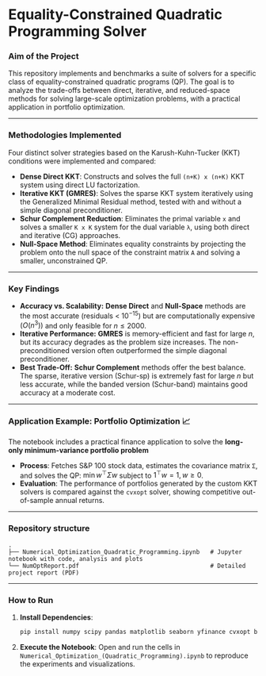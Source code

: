 # Equality-Constrained Quadratic Programming Solver

### Aim of the Project

This repository implements and benchmarks a suite of solvers for a specific class of equality-constrained quadratic programs (QP). The goal is to analyze the trade-offs between direct, iterative, and reduced-space methods for solving large-scale optimization problems, with a practical application in portfolio optimization.

---


### Methodologies Implemented

Four distinct solver strategies based on the Karush-Kuhn-Tucker (KKT) conditions were implemented and compared:

* **Dense Direct KKT**: Constructs and solves the full `(n+K) x (n+K)` KKT system using direct LU factorization.
* **Iterative KKT (GMRES)**: Solves the sparse KKT system iteratively using the Generalized Minimal Residual method, tested with and without a simple diagonal preconditioner.
* **Schur Complement Reduction**: Eliminates the primal variable `x` and solves a smaller `K x K` system for the dual variable `λ`, using both direct and iterative (CG) approaches.
* **Null-Space Method**: Eliminates equality constraints by projecting the problem onto the null space of the constraint matrix `A` and solving a smaller, unconstrained QP.

---

### Key Findings

* **Accuracy vs. Scalability:** **Dense Direct** and **Null-Space** methods are the most accurate (residuals < $10^{-15}$) but are computationally expensive $(O({n^3}))$ and only feasible for $n \le 2000$.
* **Iterative Performance:** **GMRES** is memory-efficient and fast for large $n$, but its accuracy degrades as the problem size increases. The non-preconditioned version often outperformed the simple diagonal preconditioner.
* **Best Trade-Off:** **Schur Complement** methods offer the best balance. The sparse, iterative version (Schur-sp) is extremely fast for large $n$ but less accurate, while the banded version (Schur-band) maintains good accuracy at a moderate cost.


---

### Application Example: Portfolio Optimization 📈

The notebook includes a practical finance application to solve the **long-only minimum-variance portfolio problem**

* **Process**: Fetches S&P 100 stock data, estimates the covariance matrix `Σ`, and solves the QP: $\min w^\top \Sigma w$ subject to $1^\top w=1, w \ge 0$.
* **Evaluation**: The performance of portfolios generated by the custom KKT solvers is compared against the `cvxopt` solver, showing competitive out-of-sample annual returns.

---

### Repository structure

```text
.
├── Numerical_Optimization_Quadratic_Programming.ipynb   # Jupyter notebook with code, analysis and plots
└── NumOptReport.pdf                                     # Detailed project report (PDF)
```

---

### How to Run

1.  **Install Dependencies**:
    ```bash
    pip install numpy scipy pandas matplotlib seaborn yfinance cvxopt beautifulsoup4 requests lxml
    ```
2.  **Execute the Notebook**:
    Open and run the cells in `Numerical_Optimization_(Quadratic_Programming).ipynb` to reproduce the experiments and visualizations.

